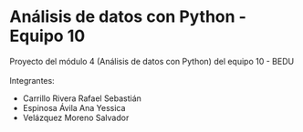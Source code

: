 # Análisis de datos con Python - Equipo 10
Proyecto del módulo 4 (Análisis de datos con Python) del equipo 10 - BEDU
<br><br>
Integrantes:
- Carrillo Rivera Rafael Sebastián
- Espinosa Ávila Ana Yessica
- Velázquez Moreno Salvador
